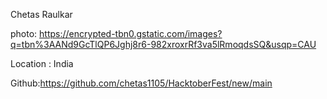 Chetas Raulkar

photo: https://encrypted-tbn0.gstatic.com/images?q=tbn%3AANd9GcTlQP6Jghj8r6-982xroxrRf3va5lRmoqdsSQ&usqp=CAU

Location : India

Github:https://github.com/chetas1105/HacktoberFest/new/main
